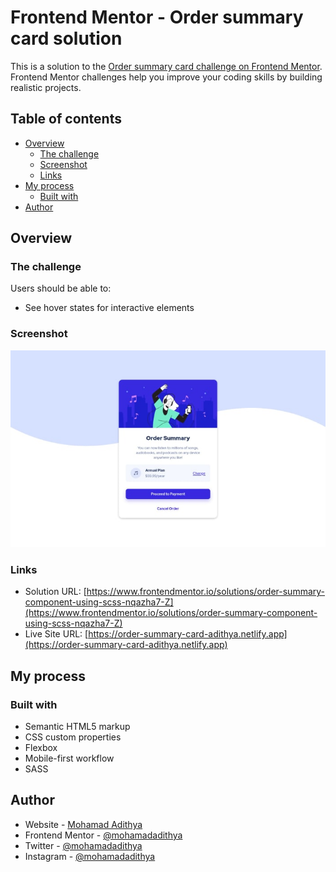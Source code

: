 # Frontend Mentor - Order summary card solution

This is a solution to the [Order summary card challenge on Frontend Mentor](https://www.frontendmentor.io/challenges/order-summary-component-QlPmajDUj). Frontend Mentor challenges help you improve your coding skills by building realistic projects. 

## Table of contents

- [Overview](#overview)
  - [The challenge](#the-challenge)
  - [Screenshot](#screenshot)
  - [Links](#links)
- [My process](#my-process)
  - [Built with](#built-with)
- [Author](#author)

## Overview

### The challenge

Users should be able to:

- See hover states for interactive elements

### Screenshot

![](./screenshot.jpg)

### Links

- Solution URL: [https://www.frontendmentor.io/solutions/order-summary-component-using-scss-nqazha7-Z](https://www.frontendmentor.io/solutions/order-summary-component-using-scss-nqazha7-Z)
- Live Site URL: [https://order-summary-card-adithya.netlify.app](https://order-summary-card-adithya.netlify.app)

## My process

### Built with

- Semantic HTML5 markup
- CSS custom properties
- Flexbox
- Mobile-first workflow
- SASS

## Author

- Website - [Mohamad Adithya](https://m-adithya.my.id)
- Frontend Mentor - [@mohamadadithya](https://www.frontendmentor.io/profile/mohamadadithya)
- Twitter - [@mohamadadithya](https://www.twitter.com/mohamadadithya)
- Instagram - [@mohamadadithya](https://www.instagram.com/mohamadadithya)
